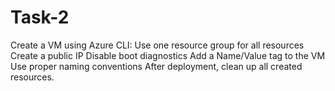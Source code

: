 # Task-2
 Create a VM using Azure CLI:  Use one resource group for all resources  Create a public IP  Disable boot diagnostics  Add a Name/Value tag to the VM  Use proper naming conventions  After deployment, clean up all created resources.
